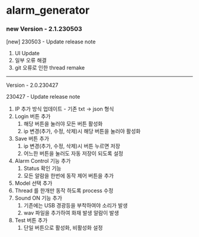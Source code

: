 <h1> alarm_generator </h1> 

<h3> new Version - 2.1.230503 </h3>

[new] 230503 - Update release note

1. UI Update
2. 일부 오류 해결 
3. git 오류로 인한 thread remake


-----------------------------------------------

Version - 2.0.230427

230427 - Update release note

1. IP 추가 방식 업데이트 - 기존 txt -> json 형식 
2. Login 버튼 추가
   1. 해당 버튼을 눌러야 모든 버튼 활성화
   2. ip 변경(추가, 수정, 삭제)시 해당 버튼을 눌러야 활성화
3. Save 버튼 추가
   1. ip 변경(추가, 수정, 삭제)시 버튼 누르면 저장
   2. 어느한 버튼을 눌러도 자동 저장이 되도록 설정
4. Alarm Control 기능 추가
   1. Status 확인 기능
   2. 모든 알람을 한번에 동작 제어 버튼을 추가
5. Model 선택 추가
6. Thread 를 한개만 동작 하도록 process 수정
7. Sound ON 기능 추가
   1. 기존에는 USB 경광등을 부착하여야 소리가 발생
   2. wav 파일을 추가하여 화재 발생 알람이 발생
8. Test 버튼 추가
   1. 단일 버튼으로 활성화, 비활성화 설정

